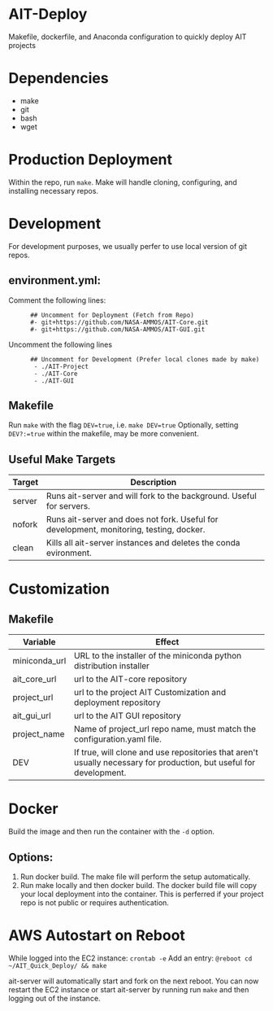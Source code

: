 # AIT-Deploy
Makefile, dockerfile, and Anaconda configuration to quickly deploy AIT projects

# Dependencies
- make
- git
- bash
- wget

# Production Deployment
Within the repo, run `make`.
Make will handle cloning, configuring, and installing necessary repos.

# Development
For development purposes, we usually perfer to use local version of git repos.

## environment.yml:

Comment the following lines:
```
      ## Uncomment for Deployment (Fetch from Repo)
      #- git+https://github.com/NASA-AMMOS/AIT-Core.git
      #- git+https://github.com/NASA-AMMOS/AIT-GUI.git
```

Uncomment the following lines
```
      ## Uncomment for Development (Prefer local clones made by make)
       - ./AIT-Project
       - ./AIT-Core
       - ./AIT-GUI
```

## Makefile
   Run `make` with the flag `DEV=true`, i.e. `make DEV=true`
   Optionally, setting `DEV?:=true` within the makefile, may be more convenient.

## Useful Make Targets

| Target | Description |
| --- | --- |
|server| Runs ait-server and will fork to the background. Useful for servers.|
|nofork| Runs ait-server and does not fork. Useful for development, monitoring, testing, docker.|
|clean| Kills all ait-server instances and deletes the conda evironment.|

# Customization

## Makefile 
| Variable | Effect |
| --- | --- |
|miniconda_url | URL to the installer of the miniconda python distribution installer
|ait_core_url | url to the AIT-core repository
|project_url | url to the project AIT Customization and deployment repository
|ait_gui_url | url to the AIT GUI repository
|project_name | Name of project_url repo name, must match the configuration.yaml file.
|DEV| If true, will clone and use repositories that aren't usually necessary for production, but useful for development.

# Docker
Build the image and then run the container with the `-d` option.

## Options:
1. Run docker build. The make file will perform the setup automatically.
2. Run make locally and then docker build. The docker build file will copy your local deployment into the container. This is perferred if your project repo is not public or requires authentication.

# AWS Autostart on Reboot

While logged into the EC2 instance:
`crontab -e`
Add an entry: `@reboot cd ~/AIT_Quick_Deploy/ && make`

ait-server will automatically start and fork on the next reboot.
You can now restart the EC2 instance or start ait-server by running run `make` and then logging out of the instance.